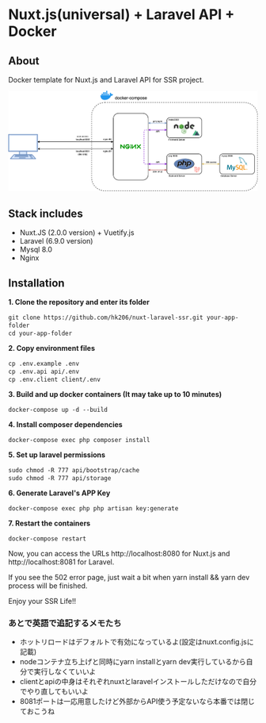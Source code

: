 # Nuxt.js(universal) + Laravel API + Docker

## About
Docker template for Nuxt.js and Laravel API for SSR project.

![Schema](docker/schema.png)

## Stack includes
* Nuxt.JS (2.0.0 version) + Vuetify.js
* Laravel (6.9.0 version)
* Mysql 8.0
* Nginx

## Installation

**1. Clone the repository and enter its folder**
```
git clone https://github.com/hk206/nuxt-laravel-ssr.git your-app-folder
cd your-app-folder
```

**2. Copy environment files**
```
cp .env.example .env
cp .env.api api/.env
cp .env.client client/.env
```

**3. Build and up docker containers (It may take up to 10 minutes)**
```
docker-compose up -d --build
```

**4. Install composer dependencies**
```
docker-compose exec php composer install
```

**5. Set up laravel permissions**
```
sudo chmod -R 777 api/bootstrap/cache
sudo chmod -R 777 api/storage
```
**6. Generate Laravel's APP Key**
```
docker-compose exec php php artisan key:generate
```

**7. Restart the containers**
```
docker-compose restart
```

Now, you can access the URLs http://localhost:8080 for Nuxt.js and http://localhost:8081 for Laravel.

If you see the 502 error page, just wait a bit when yarn install && yarn dev process will be finished.

Enjoy your SSR Life!!

### あとで英語で追記するメモたち
* ホットリロードはデフォルトで有効になっているよ(設定はnuxt.config.jsに記載)
* nodeコンテナ立ち上げと同時にyarn installとyarn dev実行しているから自分で実行しなくていいよ
* clientとapiの中身はそれぞれnuxtとlaravelインストールしただけなので自分でやり直してもいいよ
* 8081ポートは一応用意したけど外部からAPI使う予定ないなら本番では閉じておこうね

